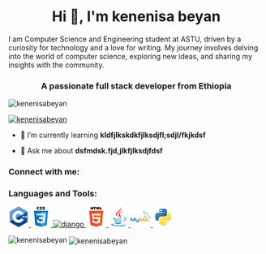 <h1 align="center">Hi 👋, I'm kenenisa beyan</h1>
I am Computer Science and Engineering student at ASTU, driven by a curiosity for technology and a love for writing. My journey involves delving into the world of computer science, exploring new ideas, and sharing my insights with the community.

<h3 align="center">A passionate full stack developer from Ethiopia</h3>

<p align="left"> <img src="https://komarev.com/ghpvc/?username=kenenisabeyan&label=Profile%20views&color=0e75b6&style=flat" alt="kenenisabeyan" /> </p>

<p align="left"> <a href="https://github.com/ryo-ma/github-profile-trophy"><img src="https://github-profile-trophy.vercel.app/?username=kenenisabeyan" alt="kenenisabeyan" /></a> </p>



- 🌱 I’m currently learning **kldfjlkskdkfjlksdjfl;sdjl/fkjkdsf**

- 💬 Ask me about **dsfmdsk.fjd,jlkfjlksdjfdsf**

<h3 align="left">Connect with me:</h3>
<p align="left">
</p>

<h3 align="left">Languages and Tools:</h3>
<p align="left"> <a href="https://www.w3schools.com/cpp/" target="_blank" rel="noreferrer"> <img src="https://raw.githubusercontent.com/devicons/devicon/master/icons/cplusplus/cplusplus-original.svg" alt="cplusplus" width="40" height="40"/> </a> <a href="https://www.w3schools.com/css/" target="_blank" rel="noreferrer"> <img src="https://raw.githubusercontent.com/devicons/devicon/master/icons/css3/css3-original-wordmark.svg" alt="css3" width="40" height="40"/> </a> <a href="https://www.djangoproject.com/" target="_blank" rel="noreferrer"> <img src="https://cdn.worldvectorlogo.com/logos/django.svg" alt="django" width="40" height="40"/> </a> <a href="https://www.w3.org/html/" target="_blank" rel="noreferrer"> <img src="https://raw.githubusercontent.com/devicons/devicon/master/icons/html5/html5-original-wordmark.svg" alt="html5" width="40" height="40"/> </a> <a href="https://www.java.com" target="_blank" rel="noreferrer"> <img src="https://raw.githubusercontent.com/devicons/devicon/master/icons/java/java-original.svg" alt="java" width="40" height="40"/> </a> <a href="https://www.mysql.com/" target="_blank" rel="noreferrer"> <img src="https://raw.githubusercontent.com/devicons/devicon/master/icons/mysql/mysql-original-wordmark.svg" alt="mysql" width="40" height="40"/> </a> <a href="https://www.python.org" target="_blank" rel="noreferrer"> <img src="https://raw.githubusercontent.com/devicons/devicon/master/icons/python/python-original.svg" alt="python" width="40" height="40"/> </a> </p>

<p><img align="left" src="https://github-readme-stats.vercel.app/api/top-langs?username=kenenisabeyan&show_icons=true&locale=en&layout=compact" alt="kenenisabeyan" /></p>

<p>&nbsp;<img align="center" src="https://github-readme-stats.vercel.app/api?username=kenenisabeyan&show_icons=true&locale=en" alt="kenenisabeyan" /></p>


